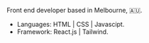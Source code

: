 Front end developer based in Melbourne, 🇦🇺. 
- Languages: HTML | CSS | Javascipt.
- Framework: React.js | Tailwind.

<!---
LUAI-SH/LUAI-SH is a ✨ special ✨ repository because its `README.md` (this file) appears on your GitHub profile.
You can click the Preview link to take a look at your changes.
--->
